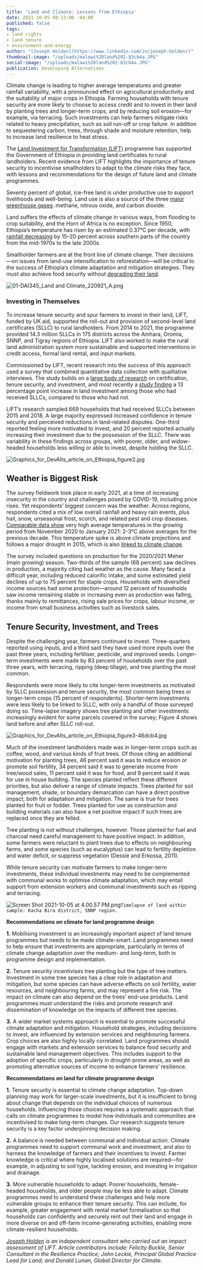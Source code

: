 ```yaml
---
title: 'Land and Climate: Lessons from Ethiopia'
date: 2021-10-05 08:13:00 -04:00
published: false
tags:
- land rights
- land tenure
- environment-and-energy
author: "[Joseph Holden](https://www.linkedin.com/in/joseph-holden/)"
thumbnail-image: "/uploads/malawi%20land%202-83cb4a.JPG"
social-image: "/uploads/malawi%20land%202-83cb4a.JPG"
publication: Developing Alternatives
---
```


Climate change is leading to higher average temperatures and greater rainfall variability, with a pronounced effect on agricultural productivity and the suitability of major crops in Ethiopia. Farming households with tenure security are more likely to choose to access credit and to invest in their land by planting trees and longer-term crops, and by reducing soil erosion—for example, via terracing. Such investments can help farmers mitigate risks related to heavy precipitation, such as soil run-off or crop failure. In addition to sequestering carbon, trees, through shade and moisture retention, help to increase land resilience to heat stress.

The [Land Investment for Transformation (LIFT)](https://www.dai.com/our-work/projects/ethiopia-land-investment-transformation-lift) programme has supported the Government of Ethiopia in providing land certificates to rural landholders. Recent evidence from LIFT highlights the importance of tenure security to incentivise smallholders to adapt to the climate risks they face, with lessons and recommendations for the design of future land and climate programmes.







Seventy percent of global, ice-free land is under productive use to support livelihoods and well-being. Land use is also a source of the three [major greenhouse gases](https://www.ipcc.ch/srccl/): methane, nitrous oxide, and carbon dioxide. 

Land suffers the effects of climate change in various ways, from flooding to crop suitability, and the Horn of Africa is no exception. Since 1950, Ethiopia’s temperature has risen by an estimated 0.37°C per decade, with [rainfall decreasing](https://www.usaid.gov/sites/default/files/documents/1860/A%20Climate%20Trend%20Analysis%20of%20Ethiopia.pdf) by 15–20 percent across southern parts of the country from the mid-1970s to the late 2000s.

Smallholder farmers are at the front line of climate change. Their decisions—on issues from land-use intensification to reforestation—will be critical to the success of Ethiopia’s climate adaptation and mitigation strategies. They must also achieve food security without [degrading their land](https://www.ipcc.ch/srccl/). 

![01-DAI345_Land and Climate_220921_A.png](/uploads/01-DAI345_Land%20and%20Climate_220921_A.png)
 
### Investing in Themselves

To increase tenure security and spur farmers to invest in their land, LIFT, funded by UK aid, supported the roll-out and provision of second-level land certificates (SLLC) to rural landholders. From 2014 to 2021, the programme provided 14.3 million SLLCs in 175 districts across the Amhara, Oromia, SNNP, and Tigray regions of Ethiopia. LIFT also worked to make the rural land administration system more sustainable and supported interventions in credit access, formal land rental, and input markets. 

Commissioned by LIFT, recent research into the success of this approach used a survey that combined quantitative data collection with qualitative interviews. The study builds on a [large body of research](https://www.tandfonline.com/doi/full/10.1080/19439342.2016.1160947) on certification, tenure security, and investment, and most recently a [study finding](https://ebrary.ifpri.org/digital/collection/p15738coll2/id/134083) a 13 percentage point increase in land investment among those who had received SLLCs, compared to those who had not. 

LIFT’s research sampled 669 households that had received SLLCs between 2015 and 2018. A large majority expressed increased confidence in tenure security and perceived reductions in land-related disputes. One-third reported feeling more motivated to invest, and 20 percent reported actually increasing their investment due to the possession of the SLLC. There was variability in these findings across groups, with poorer, older, and widow-headed households less willing or able to invest, despite holding the SLLC.

![Graphics_for_DevAlts_article_on_Ethiopia_figure2.jpg](/uploads/Graphics_for_DevAlts_article_on_Ethiopia_figure2.jpg)

## Weather is Biggest Risk

The survey fieldwork took place in early 2021, at a time of increasing insecurity in the country and challenges posed by COVID-19, including price rises. Yet respondents’ biggest concern was the weather. Across regions, respondents cited a mix of low overall rainfall and heavy rain events, plus hail, snow, unseasonal frost, scorch, and related pest and crop diseases. [Comparable data show](https://www.ncei.noaa.gov/products) very high average temperatures in the growing period from November 2020 to January 2021: 2-3°C above averages for the previous decade. This temperature spike is above climate projections and follows a major drought in 2015, which is also [linked to climate change](https://journals.ametsoc.org/view/journals/bams/97/12/bams-d-16-0167.1.xml).

The survey included questions on production for the 2020/2021 Meher (main growing) season. Two-thirds of the sample (68 percent) saw declines in production, a majority citing bad weather as the cause. Many faced a difficult year, including reduced calorific intake, and some estimated yield declines of up to 75 percent for staple crops. Households with diversified income sources had some protection—around 12 percent of households saw income remaining stable or increasing even as production was falling, thanks mainly to remittances, rising sale prices for crops, labour income, or income from small business activities such as livestock sales.

## Tenure Security, Investment, and Trees

Despite the challenging year, farmers continued to invest. Three-quarters reported using inputs, and a third said they have used more inputs over the past three years, including fertiliser, pesticide, and improved seeds. Longer-term investments were made by 83 percent of households over the past three years, with terracing, ripping (deep tillage), and tree planting the most common.

Respondents were more likely to cite longer-term investments as motivated by SLLC possession and tenure security, the most common being trees or longer-term crops (15 percent of respondents). Shorter-term investments were less likely to be linked to SLLC, with only a handful of those surveyed doing so. Time-lapse imagery shows tree planting and other investments increasingly evident for some parcels covered in the survey; Figure 4 shows land before and after SLLC roll-out. 

![Graphics_for_DevAlts_article_on_Ethiopia_figure3-46dcb4.jpg](/uploads/Graphics_for_DevAlts_article_on_Ethiopia_figure3-46dcb4.jpg)

Much of the investment landholders made was in longer-term crops such as coffee, wood, and various kinds of fruit trees. Of those citing an additional motivation for planting trees, 46 percent said it was to reduce erosion or promote soil fertility, 34 percent said it was to generate income from tree/wood sales, 11 percent said it was for food, and 9 percent said it was for use in house building.
The species planted reflect these different priorities, but also deliver a range of climate impacts. Trees planted for soil management, shade, or boundary demarcation can have a direct positive impact, both for adaptation and mitigation. The same is true for trees planted for fruit or fodder. Trees planted for use as construction and building materials can also have a net positive impact if such trees are replaced once they are felled. 

Tree planting is not without challenges, however. Those planted for fuel and charcoal need careful management to have positive impact. In addition, some farmers were reluctant to plant trees due to effects on neighbouring farms, and some species (such as eucalyptus) can lead to fertility depletion and water deficit, or suppress vegetation (Dessie and Erkossa, 2011).

While tenure security can motivate farmers to make longer-term investments, these individual investments may need to be complemented with communal works to optimise climate adaptation, which may entail support from extension workers and communal investments such as ripping and terracing.

![Screen Shot 2021-10-05 at 4.00.57 PM.png](/uploads/Screen%20Shot%202021-10-05%20at%204.00.57%20PM.png)`Timelapse of land within sample: Kacha Bira district, SNNP region.`

**Recommendations on climate for land programme design**

**1.** Mobilising investment is an increasingly important aspect of land tenure programmes but needs to be made climate-smart. Land programmes need to help ensure that investments are appropriate, particularly in terms of climate change adaptation over the medium- and long-term, both in programme design and implementation.

**2.** Tenure security incentivises tree planting but the type of tree matters. Investment in some tree species has a clear role in adaptation and mitigation, but some species can have adverse effects on soil fertility, water resources, and neighbouring farms, and may represent a fire risk. The impact on climate can also depend on the trees’ end-use products. Land programmes must understand the risks and promote research and dissemination of knowledge on the impacts of different tree species. 

**3.** A wider market systems approach is essential to promote successful climate adaptation and mitigation. Household strategies, including decisions to invest, are influenced by extension services and neighbouring farmers. Crop choices are also highly locally correlated. Land programmes should engage with markets and extension services to balance food security and sustainable land management objectives. This includes support to the adoption of specific crops, particularly in drought-prone areas, as well as promoting alternative sources of income to enhance farmers’ resilience.

**Recommendations on land for climate programme design**

**1.** Tenure security is essential to climate change adaptation. Top-down planning may work for larger-scale investments, but it is insufficient to bring about change that depends on the individual choices of numerous households. Influencing those choices requires a systematic approach that calls on climate programmes to model how individuals and communities are incentivised to make long-term changes. Our research suggests tenure security is a key factor underpinning decision making.

**2.** A balance is needed between communal and individual action. Climate programmes need to support communal work and investment, and also to harness the knowledge of farmers and their incentives to invest. Farmer knowledge is critical where highly localised solutions are required—for example, in adjusting to soil type, tackling erosion, and investing in irrigation and drainage.

**3.** More vulnerable households to adapt. Poorer households, female-headed households, and older people may be less able to adapt. Climate programmes need to understand these challenges and help more vulnerable groups to enhance their tenure security. This can include, for example, greater engagement with rental market formalisation so that households can confidently and securely rent out their land and engage in more diverse on and off-farm income-generating activities, enabling more climate-resilient households.

*[Joseph Holden](https://www.linkedin.com/in/joseph-holden/) is an independent consultant who carried out an impact assessment of LIFT. Article contributors include: Felicity Buckle, Senior Consultant in the Resilience Practice; John Leckie, Principal Global Practice Lead for Land; and Donald Lunan, Global Director for Climate.*